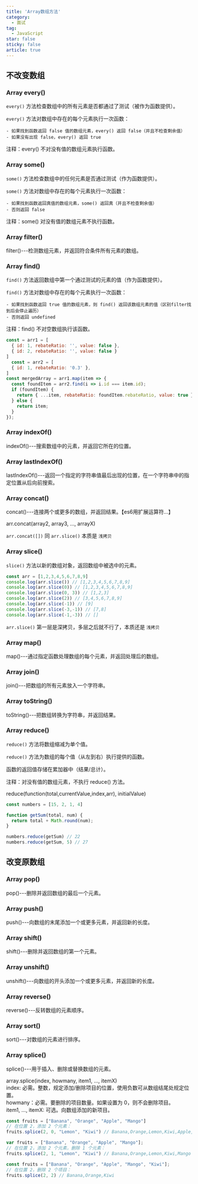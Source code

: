 ```yaml
---
title: 'Array数组方法'
category:
  - 面试
tag:
  - JavaScript
star: false
sticky: false  
article: true
---
```


## 不改变数组

### Array every()

  `every()` 方法检查数组中的所有元素是否都通过了测试（被作为函数提供）。

  `every()` 方法对数组中存在的每个元素执行一次函数：

    - 如果找到函数返回 false 值的数组元素，every() 返回 false（并且不检查剩余值）
    - 如果没有出现 false，every() 返回 true
  
  注释：every() 不对没有值的数组元素执行函数。

### Array some()

  `some()` 方法检查数组中的任何元素是否通过测试（作为函数提供）。

  `some()` 方法对数组中存在的每个元素执行一次函数：

    - 如果找到函数返回真值的数组元素，some() 返回真（并且不检查剩余值）
    - 否则返回 false

  注释：some() 对没有值的数组元素不执行函数。

### Array ​filter()

  ​filter()---检测数组元素，并返回符合条件所有元素的数组。

### Array find()

  `find()` 方法返回数组中第一个通过测试的元素的值（作为函数提供）。

  `find()` 方法对数组中存在的每个元素执行一次函数：

    - 如果找到函数返回 true 值的数组元素，则 find() 返回该数组元素的值（区别filter找到后会停止遍历）
    - 否则返回 undefined

  注释：find() 不对空数组执行该函数。

  ``` js
  const = arr1 = [
    { id: 1, rebateRatio: '', value: false },
    { id: 2, rebateRatio: '', value: false }
  ]
    const = arr2 = [
    { id: 1, rebateRatio: '0.3' },
  ]
  const mergedArray = arr1.map(item => {
    const foundItem = arr2.find(i => i.id === item.id);
    if (foundItem) {
      return { ...item, rebateRatio: foundItem.rebateRatio, value: true };
    } else {
      return item;
    }
  });
  ```

### Array ​indexOf()

  ​indexOf()---搜索数组中的元素，并返回它所在的位置。

### Array ​lastIndexOf()

  ​lastIndexOf()---返回一个指定的字符串值最后出现的位置，在一个字符串中的指定位置从后向前搜索。

### Array ​concat()

​concat()---连接两个或更多的数组，并返回结果。【es6用扩展运算符…】

arr.concat(array2, array3, ..., arrayX)

`arr.concat([])` 同 `arr.slice()` 本质是 `浅拷贝`

### Array ​slice()

  `slice()` 方法以新的数组对象，返回数组中被选中的元素。

  ``` js
  const arr = [1,2,3,4,5,6,7,8,9]
  console.log(arr.slice()) // [1,2,3,4,5,6,7,8,9]
  console.log(arr.slice(0)) // [1,2,3,4,5,6,7,8,9]
  console.log(arr.slice(0, 3)) // [1,2,3]
  console.log(arr.slice(2)) // [3,4,5,6,7,8,9]
  console.log(arr.slice(-1)) // [9]
  console.log(arr.slice(-3,-1)) // [7,8]
  console.log(arr.slice(-1,-3)) // []
  ```
  `arr.slice()` 第一层是深拷贝，多层之后就不行了，本质还是 `浅拷贝`

### Array ​map()

  ​map()---通过指定函数处理数组的每个元素，并返回处理后的数组。

### Array ​join()

  ​join()---把数组的所有元素放入一个字符串。

### Array ​toString()

  ​toString()---把数组转换为字符串，并返回结果。

### Array reduce()

  `reduce()` 方法将数组缩减为单个值。

  `reduce()` 方法为数组的每个值（从左到右）执行提供的函数。

  函数的返回值存储在累加器中（结果/总计）。

  注释：对没有值的数组元素，不执行 reduce() 方法。

  reduce(function(total,currentValue,index,arr), initialValue)

  ``` js
  const numbers = [15, 2, 1, 4]

  function getSum(total, num) {
    return total + Math.round(num);
  }

  numbers.reduce(getSum) // 22
  numbers.reduce(getSum, 5) // 27
  ```

## 改变原数组

### Array pop()

  pop()---删除并返回数组的最后一个元素。

### Array ​push()

  push()---向数组的末尾添加一个或更多元素，并返回新的长度。

### Array shift()

  shift()---删除并返回数组的第一个元素。

### Array unshift()

  unshift()---向数组的开头添加一个或更多元素，并返回新的长度。

### Array reverse()

  reverse()---反转数组的元素顺序。

### Array sort()

  sort()---对数组的元素进行排序。

### Array splice()

  splice()---用于插入、删除或替换数组的元素。

  array.splice(index, howmany, item1, …, itemX)  
  index: 必需。整数，规定添加/删除项目的位置，使用负数可从数组结尾处规定位置。  
  howmany：必需。要删除的项目数量。如果设置为 0，则不会删除项目。  
  item1, …, itemX: 可选。向数组添加的新项目。

  ``` js
  const fruits = ["Banana", "Orange", "Apple", "Mango"]
  // 在位置 2，添加 2 个元素：
  fruits.splice(2, 0, "Lemon", "Kiwi") // Banana,Orange,Lemon,Kiwi,Apple,Mango

  var fruits = ["Banana", "Orange", "Apple", "Mango"];
  // 在位置 2，添加 2 个元素，删除 1 个元素：
  fruits.splice(2, 1, "Lemon", "Kiwi") // Banana,Orange,Lemon,Kiwi,Mango

  const fruits = ["Banana", "Orange", "Apple", "Mango", "Kiwi"];
  // 在位置 2，删除 2 个项目：
  fruits.splice(2, 2) // Banana,Orange,Kiwi
  ```